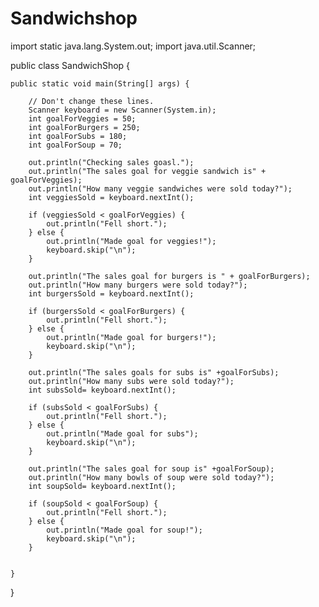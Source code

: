 # Sandwichshop
import static java.lang.System.out;
import java.util.Scanner;


public class SandwichShop {

    public static void main(String[] args) {

        // Don't change these lines.
        Scanner keyboard = new Scanner(System.in);
        int goalForVeggies = 50;
        int goalForBurgers = 250;
        int goalForSubs = 180;
        int goalForSoup = 70;

        out.println("Checking sales goasl.");
        out.println("The sales goal for veggie sandwich is" + goalForVeggies);
        out.println("How many veggie sandwiches were sold today?");
        int veggiesSold = keyboard.nextInt();

        if (veggiesSold < goalForVeggies) {
            out.println("Fell short.");
        } else {
            out.println("Made goal for veggies!");
            keyboard.skip("\n");
        }

        out.println("The sales goal for burgers is " + goalForBurgers);
        out.println("How many burgers were sold today?");
        int burgersSold = keyboard.nextInt();

        if (burgersSold < goalForBurgers) {
            out.println("Fell short.");
        } else {
            out.println("Made goal for burgers!");
            keyboard.skip("\n");
        }

        out.println("The sales goals for subs is" +goalForSubs);
        out.println("How many subs were sold today?");
        int subsSold= keyboard.nextInt();

        if (subsSold < goalForSubs) {
            out.println("Fell short.");
        } else {
            out.println("Made goal for subs");
            keyboard.skip("\n");
        }

        out.println("The sales goal for soup is" +goalForSoup);
        out.println("How many bowls of soup were sold today?");
        int soupSold= keyboard.nextInt();

        if (soupSold < goalForSoup) {
            out.println("Fell short.");
        } else {
            out.println("Made goal for soup!");
            keyboard.skip("\n");
        }


    }
}
